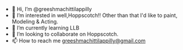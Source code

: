 - 👋 Hi, I’m @greeshmachittilappilly
- 👀 I’m interested in well,Hoppscotch!! Other than that I'd like to paint, Modeling & Acting.
- 🌱 I’m currently learning LLB
- 💞️ I’m looking to collaborate on Hoppscotch.
- 📫 How to reach me greeshmachittilappilly@gmail.com

<!---
greeshmachittilappilly/greeshmachittilappilly is a ✨ special ✨ repository because its `README.md` (this file) appears on your GitHub profile.
You can click the Preview link to take a look at your changes.
--->
